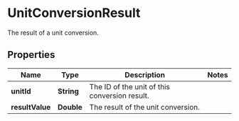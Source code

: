 

# UnitConversionResult

The result of a unit conversion.

## Properties

| Name | Type | Description | Notes |
|------------ | ------------- | ------------- | -------------|
|**unitId** | **String** | The ID of the unit of this conversion result. |  |
|**resultValue** | **Double** | The result of the unit conversion. |  |




